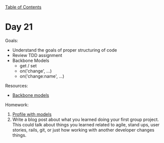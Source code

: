 [Table of Contents](/README.md)

# Day 21

Goals:
* Understand the goals of proper structuring of code
* Review TDD assignment
* Backbone Models
	* get / set
	* on('change', ...)
	* on('change:name', ...)

Resources:
* [Backbone models](http://backbonejs.org/#Model)

Homework:

1. [Profile with models](https://github.com/TIY-Austin-Front-End-Engineering/profile-model)
2. Write a blog post about what you learned doing your first group project. This could talk about things you learned related to agile, stand ups, user stories, rails, git, or just how working with another developer changes things.
